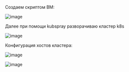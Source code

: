 



Создаем скриптом ВМ:

![image](https://user-images.githubusercontent.com/92969676/189821817-8726333e-0838-4c86-b9a3-1f6a602c94a7.png)

Далее при помощи kubspray разворачиваю кластер k8s 

![image](https://user-images.githubusercontent.com/92969676/189826950-783fe643-6bec-45da-b1f0-3a74302a3107.png)

Конфигурация хостов кластера:

![image](https://user-images.githubusercontent.com/92969676/189827177-b30798e9-5181-4626-9641-3920e549d28b.png)

![image](https://user-images.githubusercontent.com/92969676/189827250-cf07cb6c-8a68-435a-bcfb-d88dca0d71fe.png)
